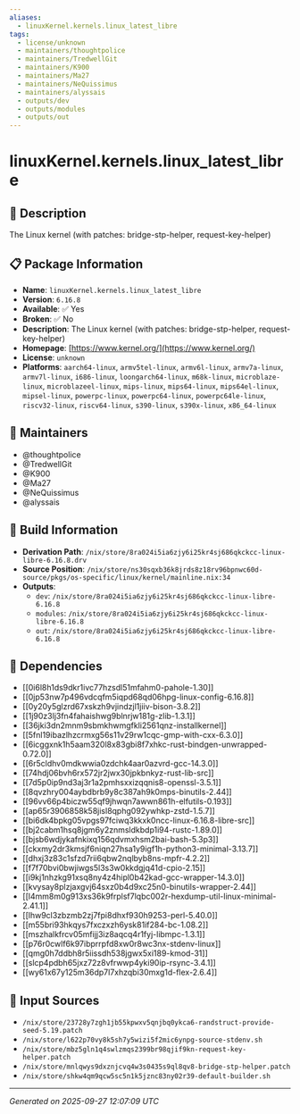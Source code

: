 ```yaml
---
aliases:
  - linuxKernel.kernels.linux_latest_libre
tags:
  - license/unknown
  - maintainers/thoughtpolice
  - maintainers/TredwellGit
  - maintainers/K900
  - maintainers/Ma27
  - maintainers/NeQuissimus
  - maintainers/alyssais
  - outputs/dev
  - outputs/modules
  - outputs/out
---
```


# linuxKernel.kernels.linux_latest_libre

## 📝 Description

The Linux kernel (with patches: bridge-stp-helper, request-key-helper)

## 📋 Package Information

- **Name**: `linuxKernel.kernels.linux_latest_libre`
- **Version**: `6.16.8`
- **Available**: ✅ Yes
- **Broken**: ✅ No
- **Description**: The Linux kernel (with patches: bridge-stp-helper, request-key-helper)
- **Homepage**: [https://www.kernel.org/](https://www.kernel.org/)
- **License**: `unknown`
- **Platforms**: `aarch64-linux`, `armv5tel-linux`, `armv6l-linux`, `armv7a-linux`, `armv7l-linux`, `i686-linux`, `loongarch64-linux`, `m68k-linux`, `microblaze-linux`, `microblazeel-linux`, `mips-linux`, `mips64-linux`, `mips64el-linux`, `mipsel-linux`, `powerpc-linux`, `powerpc64-linux`, `powerpc64le-linux`, `riscv32-linux`, `riscv64-linux`, `s390-linux`, `s390x-linux`, `x86_64-linux`
## 👥 Maintainers

- @thoughtpolice
- @TredwellGit
- @K900
- @Ma27
- @NeQuissimus
- @alyssais


## 🔧 Build Information

- **Derivation Path**: `/nix/store/8ra024i5ia6zjy6i25kr4sj686qkckcc-linux-libre-6.16.8.drv`
- **Source Position**: `/nix/store/ns30sqxb36k8jrds8z18rv96bpnwc60d-source/pkgs/os-specific/linux/kernel/mainline.nix:34`
- **Outputs**:
  - `dev`:  `/nix/store/8ra024i5ia6zjy6i25kr4sj686qkckcc-linux-libre-6.16.8`
  - `modules`:  `/nix/store/8ra024i5ia6zjy6i25kr4sj686qkckcc-linux-libre-6.16.8`
  - `out`:  `/nix/store/8ra024i5ia6zjy6i25kr4sj686qkckcc-linux-libre-6.16.8`

## 🔗 Dependencies

- [[0i6l8h1ds9dkr1ivc77hzsdl51mfahm0-pahole-1.30]]
- [[0jp53nw7p496vdcqfm5iqpd68qd06hpg-linux-config-6.16.8]]
- [[0y20y5glzrd67xskzh9vjindzjl1jiiv-bison-3.8.2]]
- [[1j90z3lj3fn4fahaishwg9blnrjw181g-zlib-1.3.1]]
- [[36jki3dn2mnm9sbmkhwmgfkli2561qnz-installkernel]]
- [[5fnl19ibazlhzcrmxg56s11v29rw1cqc-gmp-with-cxx-6.3.0]]
- [[6icggxnk1h5aam320l8x83gbi8f7xhkc-rust-bindgen-unwrapped-0.72.0]]
- [[6r5cldhv0mdkwwia0zdchk4aar0azvrd-gcc-14.3.0]]
- [[74hdj06bvh6rx572jr2jwx30jpkbnkyz-rust-lib-src]]
- [[7d5p0ip9nd3aj3r1a2pmhsxxizqqnis8-openssl-3.5.1]]
- [[8qvzhry004aybdbrb9y8c387ah9k0mps-binutils-2.44]]
- [[96vv66p4biczw55qf9jhwqn7awwn861h-elfutils-0.193]]
- [[ap65r3906858k58jisl8qphg092ywhkp-zstd-1.5.7]]
- [[bi6dk4bpkg05vpgs97fciwq3kkxk0ncc-linux-6.16.8-libre-src]]
- [[bj2cabm1hsq8jgm6y2znmsldkbdp1i94-rustc-1.89.0]]
- [[bjsb6wdjykafnkixq156qdvmxhsm2bai-bash-5.3p3]]
- [[ckxmy2dr3kmsjf6niqn27hsa1y9igf1h-python3-minimal-3.13.7]]
- [[dhxj3z83c1sfzd7rii6qbw2nqlbyb8ns-mpfr-4.2.2]]
- [[f7f70bvi0bwjiwgs5l3s3w0kkdgjq41d-cpio-2.15]]
- [[i9kj1nhzkg91xsq8ny4z4hipl0b42kad-gcc-wrapper-14.3.0]]
- [[kvysay8plzjaxgvj64sxz0b4d9xc25n0-binutils-wrapper-2.44]]
- [[l4mm8m0g913xs36k9frplsf7lqbc002r-hexdump-util-linux-minimal-2.41.1]]
- [[lhw9cl3zbzmb2zj7fpi8dhxf930h9253-perl-5.40.0]]
- [[m55bri93hkqys7fxczxzh6ysk81if284-bc-1.08.2]]
- [[mszhalkfrcv05mfijj3iz8aqcq4r1fyj-libmpc-1.3.1]]
- [[p76r0cwlf6k97ibprrpfd8xw0r8wc3nx-stdenv-linux]]
- [[qmg0h7ddbh8r5iissdh538jgwx5xi189-kmod-31]]
- [[slcp4pdbh65jxz72z8vfrwwp4yki90ip-rsync-3.4.1]]
- [[wy61x67y125m36dp7l7xhzqbi30mxg1d-flex-2.6.4]]

## 📁 Input Sources

- `/nix/store/23728y7zgh1jb55kpwxv5qnjbq0ykca6-randstruct-provide-seed-5.19.patch`
- `/nix/store/l622p70vy8k5sh7y5wizi5f2mic6ynpg-source-stdenv.sh`
- `/nix/store/mbz5gln1q4swlzmqs2399br98qjif9kn-request-key-helper.patch`
- `/nix/store/mnlqwys9dxznjcvq4w3s0435s9ql8qv8-bridge-stp-helper.patch`
- `/nix/store/shkw4qm9qcw5sc5n1k5jznc83ny02r39-default-builder.sh`

---
*Generated on 2025-09-27 12:07:09 UTC*
